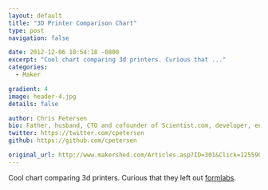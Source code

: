 ```yaml
---
layout: default
title: "3D Printer Comparison Chart"
type: post
navigation: false

date: 2012-12-06 10:54:18 -0800
excerpt: "Cool chart comparing 3d printers. Curious that ..."
categories:
  - Maker

gradient: 4
image: header-4.jpg
details: false

author: Chris Petersen
bio: Father, husband, CTO and cofounder of Scientist.com, developer, entrepreneur and technologist.
twitter: https://twitter.com/cpetersen
github: https://github.com/cpetersen

original_url: http://www.makershed.com/Articles.asp?ID=301&Click=125590
---
```



Cool chart comparing 3d printers. Curious that they left out  [formlabs](http://formlabs.com).
